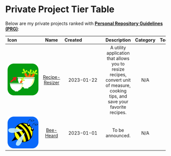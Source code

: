 # Private Project Tier Table

Below are my private projects ranked with **[Personal Repository Guidelines (PRG)](https://github.com/scottgriv/PRG-Personal-Repository-Guidelines)**:

| Icon&nbsp;&nbsp;&nbsp;&nbsp;&nbsp;&nbsp;&nbsp;&nbsp;&nbsp;&nbsp;&nbsp;&nbsp;&nbsp;&nbsp;&nbsp;&nbsp;&nbsp;&nbsp; | Name | Created&nbsp;&nbsp;&nbsp;&nbsp;&nbsp;&nbsp;&nbsp;&nbsp;&nbsp;&nbsp;&nbsp;&nbsp;&nbsp;&nbsp;&nbsp;&nbsp; | Description | Category | Technology | Tier&nbsp;&nbsp;&nbsp;&nbsp;&nbsp;&nbsp;&nbsp;&nbsp;&nbsp;&nbsp;&nbsp;&nbsp;&nbsp;&nbsp;&nbsp;&nbsp;&nbsp;&nbsp;&nbsp;&nbsp;&nbsp;&nbsp;&nbsp;&nbsp;&nbsp;&nbsp;&nbsp;&nbsp;&nbsp;&nbsp;&nbsp;&nbsp;&nbsp;&nbsp;&nbsp; | Order |
| :---: | :---: | :---: | :---: | :---: | :---: | :---: | :---: | 
| <a href="https://reciperesizer.com" target="_blank"><img src="../docs/images/private_repos/recipe-resizer-icon-rounded.png" width="100" height="100" alt="Icon"></a> | [Recipe-Resizer](https://reciperesizer.com) | 2023-01-22 | A utility application that allows you to resize recipes, convert unit of measure, cooking tips, and save your favorite recipes. | N/A | N/A | Gold | 1 | 
| <a href="https://beeheard.com" target="_blank"><img src="../docs/images/private_repos/bee-heard-icon-rounded.png" width="100" height="100" alt="Icon"></a> | [Bee-Heard](https://beeheard.com) | 2023-01-01 | To be announced. | N/A | N/A | Gold | 2 | 